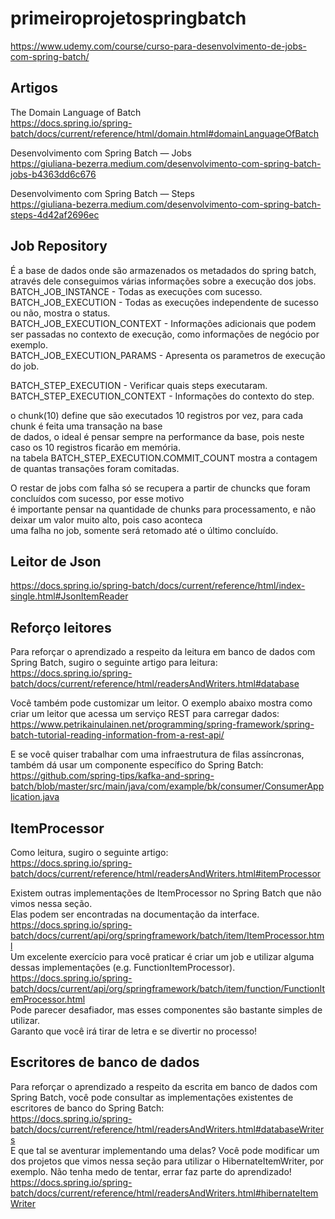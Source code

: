 # primeiroprojetospringbatch
https://www.udemy.com/course/curso-para-desenvolvimento-de-jobs-com-spring-batch/  

## Artigos  

The Domain Language of Batch  
https://docs.spring.io/spring-batch/docs/current/reference/html/domain.html#domainLanguageOfBatch  

Desenvolvimento com Spring Batch — Jobs  
https://giuliana-bezerra.medium.com/desenvolvimento-com-spring-batch-jobs-b4363dd6c676  

Desenvolvimento com Spring Batch — Steps  
https://giuliana-bezerra.medium.com/desenvolvimento-com-spring-batch-steps-4d42af2696ec  


## Job Repository  
É a base de dados onde são armazenados os metadados do spring batch,   
através dele conseguimos várias informações sobre a execução dos jobs.  
BATCH_JOB_INSTANCE - Todas as execuções com sucesso.  
BATCH_JOB_EXECUTION - Todas as execuções independente de sucesso ou não, mostra o status.  
BATCH_JOB_EXECUTION_CONTEXT - Informações adicionais que podem ser passadas no contexto de execução, como informações de negócio por exemplo.  
BATCH_JOB_EXECUTION_PARAMS - Apresenta os parametros de execução do job.  

BATCH_STEP_EXECUTION - Verificar quais steps executaram.  
BATCH_STEP_EXECUTION_CONTEXT - Informações do contexto do step.  

o chunk(10) define que são executados 10 registros por vez, para cada chunk é feita uma transação na base  
de dados, o ideal é pensar sempre na performance da base, pois neste caso os 10 registros ficarão em memória.  
na tabela BATCH_STEP_EXECUTION.COMMIT_COUNT mostra a contagem de quantas transações foram comitadas.  

O restar de jobs com falha só se recupera a partir de chuncks que foram concluídos com sucesso, por esse motivo  
é importante pensar na quantidade de chunks para processamento, e não deixar um valor muito alto, pois caso aconteca  
uma falha no job, somente será retomado até o último concluído.  

## Leitor de Json  
https://docs.spring.io/spring-batch/docs/current/reference/html/index-single.html#JsonItemReader  

## Reforço leitores  
Para reforçar o aprendizado a respeito da leitura em banco de dados com Spring Batch, sugiro o seguinte artigo para leitura:  
https://docs.spring.io/spring-batch/docs/current/reference/html/readersAndWriters.html#database  

Você também pode customizar um leitor. O exemplo abaixo mostra como criar um leitor que acessa um serviço REST para carregar dados:  
https://www.petrikainulainen.net/programming/spring-framework/spring-batch-tutorial-reading-information-from-a-rest-api/  

E se você quiser trabalhar com uma infraestrutura de filas assíncronas, também dá usar um componente específico do Spring Batch:  
https://github.com/spring-tips/kafka-and-spring-batch/blob/master/src/main/java/com/example/bk/consumer/ConsumerApplication.java  

## ItemProcessor  
Como leitura, sugiro o seguinte artigo:  
https://docs.spring.io/spring-batch/docs/current/reference/html/readersAndWriters.html#itemProcessor  

Existem outras implementações de ItemProcessor no Spring Batch que não vimos nessa seção.  
Elas podem ser encontradas na documentação da interface.   
https://docs.spring.io/spring-batch/docs/current/api/org/springframework/batch/item/ItemProcessor.html  
Um excelente exercício para você praticar é criar um job e utilizar alguma dessas implementações (e.g. FunctionItemProcessor).   
https://docs.spring.io/spring-batch/docs/current/api/org/springframework/batch/item/function/FunctionItemProcessor.html  
Pode parecer desafiador, mas esses componentes são bastante simples de utilizar.   
Garanto que você irá tirar de letra e se divertir no processo! 

## Escritores de banco de dados  
Para reforçar o aprendizado a respeito da escrita em banco de dados com Spring Batch, você pode consultar as implementações existentes de escritores de banco do Spring Batch:  
https://docs.spring.io/spring-batch/docs/current/reference/html/readersAndWriters.html#databaseWriters  
E que tal se aventurar implementando uma delas? Você pode modificar um dos projetos que vimos nessa seção para utilizar o HibernateItemWriter, por exemplo. Não tenha medo de tentar, errar faz parte do aprendizado!  
https://docs.spring.io/spring-batch/docs/current/reference/html/readersAndWriters.html#hibernateItemWriter  


